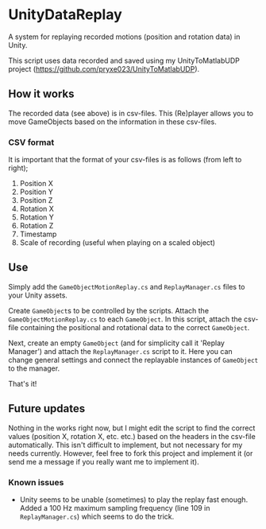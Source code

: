 # UnityDataReplay
A system for replaying recorded motions (position and rotation data) in Unity.

This script uses data recorded and saved using my UnityToMatlabUDP project (https://github.com/pryxe023/UnityToMatlabUDP).

## How it works
The recorded data (see above) is in csv-files. This (Re)player allows you to move GameObjects based on the information in these csv-files.

### CSV format
It is important that the format of your csv-files is as follows (from left to right);

1. Position X
1. Position Y
1. Position Z
1. Rotation X
1. Rotation Y
1. Rotation Z
1. Timestamp
1. Scale of recording (useful when playing on a scaled object)

## Use

Simply add the `GameObjectMotionReplay.cs` and `ReplayManager.cs` files to your Unity assets.

Create `GameObject`s to be controlled by the scripts. Attach the `GameObjectMotionReplay.cs` to each `GameObject`.
In this script, attach the csv-file containing the positional and rotational data to the correct `GameObject`.

Next, create an empty `GameObject` (and for simplicity call it 'Replay Manager') and attach the `ReplayManager.cs` script to it.
Here you can change general settings and connect the replayable instances of `GameObject` to the manager.

That's it!

## Future updates

Nothing in the works right now, but I might edit the script to find the correct values (position X, rotation X, etc. etc.) based on the headers in the csv-file automatically. This isn't difficult to implement, but not necessary for my needs currently. However, feel free to fork this project and implement it (or send me a message if you really want me to implement it).

### Known issues

* Unity seems to be unable (sometimes) to play the replay fast enough. Added a 100 Hz maximum sampling frequency (line 109 in `ReplayManager.cs`) which seems to do the trick.